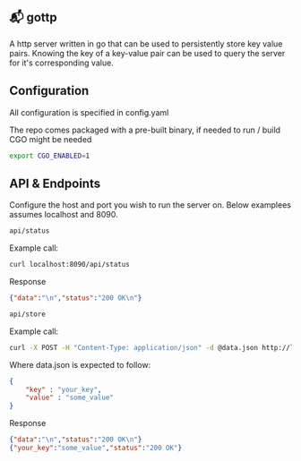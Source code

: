 ## 📬  gottp
A http server written in go that can be used to persistently store key value pairs. Knowing the key of a key-value pair can be used to query the server for it's corresponding value.

## Configuration
All configuration is specified in config.yaml

The repo comes packaged with a pre-built binary, if needed to run / build  CGO might be needed
```bash
export CGO_ENABLED=1
```

## API & Endpoints
Configure the host and port you wish to run the server on. Below examplees assumes localhost and 8090.

```bash
api/status
```

Example call:
```bash
curl localhost:8090/api/status
```

Response
```json
{"data":"\n","status":"200 OK\n"}
```

```bash
api/store
```

Example call:
```bash
curl -X POST -H "Content-Type: application/json" -d @data.json http://localhost:8090/api/store
```

Where data.json is expected to follow:
```json
{
    "key" : "your_key",
    "value" : "some_value"
}
```

Response
```json
{"data":"\n","status":"200 OK\n"}
{"your_key":"some_value","status":"200 OK"}
```
